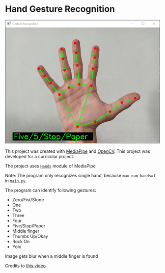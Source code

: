 # Hand Gesture Recognition

![Featured Image](./featured-image.png)

This project was created with [MediaPipe](https://mediapipe.dev) and [OpenCV](https://docs.opencv.org/4.5.2/). This project was developed for a curricular project.

The project uses [`Hands`](https://google.github.io/mediapipe/solutions/hands) module of MediaPipe

Note: The program only recognizes single hand, because `max_num_hands=1` in [`main.py`](./main.py).

The program can identify following gestures:

- Zero/Fist/Stone
- One
- Two
- Three
- Four
- Five/Stop/Paper
- Middle finger
- Thumbs Up/Okay
- Rock On
- Yolo

Image gets blur when a middle finger is found

Credits to [this video](https://www.youtube.com/watch?v=NZde8Xt78Iw)
